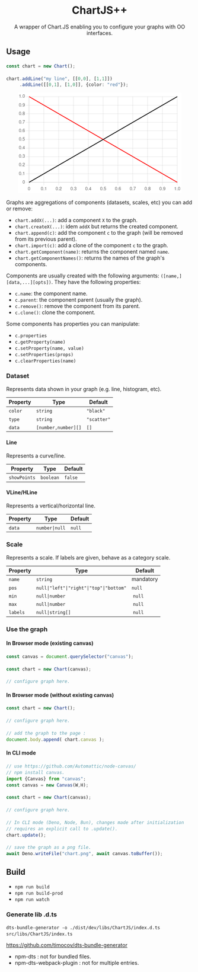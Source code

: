 <div align="center">
  <h1>ChartJS++</h1>

  <p>A wrapper of Chart.JS enabling you to configure your graphs with OO interfaces.</p>
</div>

## Usage

```ts
const chart = new Chart();

chart.addLine("my line", [[0,0], [1,1]])
     .addLine([[0,1], [1,0]], {color: "red"});
```

<center>

![](https://raw.githubusercontent.com/denis-migdal/ChartJS/refs/heads/master/example.png)

</center>

Graphs are aggregations of components (datasets, scales, etc) you can add or remove:
- `chart.addX(...)`: add a component `X` to the graph.
- `chart.createX(...)`: idem `addX` but returns the created component.
- `chart.append(c)`: add the component `c` to the graph (will be removed from its previous parent).
- `chart.import(c)`: add a clone of the component `c` to the graph.
- `chart.getComponent(name)`: returns the component named `name`.
- `chart.getComponentNames()`: returns the names of the graph's components.

Components are usually created with the following arguments: `([name,][data,...][opts])`. They have the following properties:
- `c.name`: the component name.
- `c.parent`: the component parent (usually the graph).
- `c.remove()`: remove the component from its parent.
- `c.clone()`: clone the component.

Some components has properties you can manipulate:
- `c.properties`
- `c.getProperty(name)`
- `c.setProperty(name, value)`
- `c.setProperties(props)`
- `c.clearProperties(name)`

### Dataset

Represents data shown in your graph (e.g. line, histogram, etc).

| Property | Type | Default |
|----------|------|---------|
| `color` | `string` | `"black"` |
| `type` | `string` | `"scatter"` |
| `data` | `[number,number][]` | `[]` |

#### Line

Represents a curve/line.

| Property | Type | Default |
|----------|------|---------|
| `showPoints` | `boolean` | `false` |

#### VLine/HLine

Represents a vertical/horizontal line.

| Property | Type | Default |
|----------|------|---------|
| `data` | `number\|null` | `null` |

### Scale

Represents a scale. If labels are given, behave as a category scale.

| Property | Type | Default |
|----------|------|---------|
| `name` | `string` | mandatory |
| `pos` | `null\|"left"\|"right"\|"top"\|"bottom"` | `null` |
| `min` | `null\|number` | `null` |
| `max` | `null\|number` | `null` |
| `labels` | `null\|string[]` | `null` |

### Use the graph

#### In Browser mode (existing canvas)

```ts
const canvas = document.querySelector("canvas");

const chart = new Chart(canvas);

// configure graph here.
```

#### In Browser mode (without existing canvas)

```ts
const chart = new Chart();

// configure graph here.

// add the graph to the page :
document.body.append( chart.canvas );
```

#### In CLI mode

```ts
// use https://github.com/Automattic/node-canvas/
// npm install canvas.
import {Canvas} from "canvas";
const canvas = new Canvas(W,H);

const chart = new Chart(canvas);

// configure graph here.

// In CLI mode (Deno, Node, Bun), changes made after initialization
// requires an explicit call to .update().
chart.update();

// save the graph as a png file.
await Deno.writeFile("chart.png", await canvas.toBuffer());
```

## Build

- `npm run build`
- `npm run build-prod`
- `npm run watch`

### Generate lib .d.ts

`dts-bundle-generator -o ./dist/dev/libs/ChartJS/index.d.ts src/libs/ChartJS/index.ts`

https://github.com/timocov/dts-bundle-generator

- npm-dts : not for bundled files.
- npm-dts-webpack-plugin : not for multiple entries.